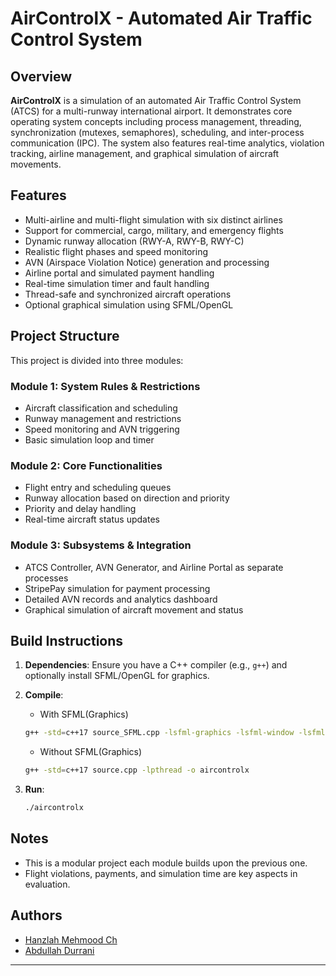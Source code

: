 # AirControlX - Automated Air Traffic Control System

## Overview

**AirControlX** is a simulation of an automated Air Traffic Control System (ATCS) for a multi-runway international airport. It demonstrates core operating system concepts including process management, threading, synchronization (mutexes, semaphores), scheduling, and inter-process communication (IPC). The system also features real-time analytics, violation tracking, airline management, and graphical simulation of aircraft movements.

## Features

* Multi-airline and multi-flight simulation with six distinct airlines
* Support for commercial, cargo, military, and emergency flights
* Dynamic runway allocation (RWY-A, RWY-B, RWY-C)
* Realistic flight phases and speed monitoring
* AVN (Airspace Violation Notice) generation and processing
* Airline portal and simulated payment handling
* Real-time simulation timer and fault handling
* Thread-safe and synchronized aircraft operations
* Optional graphical simulation using SFML/OpenGL

## Project Structure

This project is divided into three modules:

### Module 1: System Rules & Restrictions

* Aircraft classification and scheduling
* Runway management and restrictions
* Speed monitoring and AVN triggering
* Basic simulation loop and timer

### Module 2: Core Functionalities

* Flight entry and scheduling queues
* Runway allocation based on direction and priority
* Priority and delay handling
* Real-time aircraft status updates

### Module 3: Subsystems & Integration

* ATCS Controller, AVN Generator, and Airline Portal as separate processes
* StripePay simulation for payment processing
* Detailed AVN records and analytics dashboard
* Graphical simulation of aircraft movement and status

## Build Instructions

1. **Dependencies**: Ensure you have a C++ compiler (e.g., `g++`) and optionally install SFML/OpenGL for graphics.
2. **Compile**:

   * With SFML(Graphics)
   ```bash
   g++ -std=c++17 source_SFML.cpp -lsfml-graphics -lsfml-window -lsfml-system -lpthread -o aircontrolx
   ```
   * Without SFML(Graphics)
    ```bash
   g++ -std=c++17 source.cpp -lpthread -o aircontrolx
   ```
   
3. **Run**:

   ```bash
   ./aircontrolx
   ```

## Notes

* This is a modular project each module builds upon the previous one.
* Flight violations, payments, and simulation time are key aspects in evaluation.

## Authors

* <a href=https://github.com/HanzlahCh>Hanzlah Mehmood Ch</a>
* <a href=https://github.com/AbdullahDurrani0007>Abdullah Durrani</a>
---
